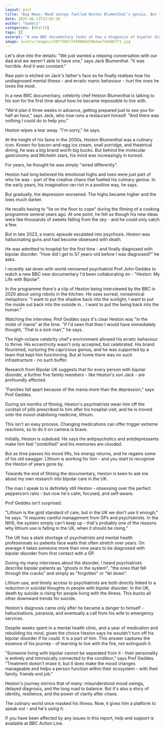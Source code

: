 ```yaml
---
layout: post
title: "Big News: Mood swings fuelled Heston Blumenthal's genius. But the highs got higher and the lows got darker"
date: 2025-06-13T23:02:10
author: "badely"
categories: [Health]
tags: []
excerpt: "A new BBC documentary looks at how a diagnosis of bipolar disorder at 57 changed the celebrity chef's life."
image: assets/images/c587758572450866d34bdae74eb06771.jpg
---
```


Let's dive into the details: "We just wanted a relaxing conversation with our dad and we weren't able to have one," says Jack Blumenthal. "It was horrible. And it was constant."

Raw pain is etched on Jack's father's face as he finally realises how his undiagnosed mental illness - and erratic manic behaviour - hurt the ones he loves the most.

In a new BBC documentary, celebrity chef Heston Blumenthal is talking to his son for the first time about how he became impossible to live with.

"We'd plan it three weeks in advance, getting prepared just to see you for half an hour," says Jack, who now runs a restaurant himself. "And there was nothing I could do to help you."

Heston wipes a tear away. "I'm sorry," he says.

At the height of his fame in the 2000s, Heston Blumenthal was a culinary icon. Known for bacon-and-egg ice cream, snail porridge, and theatrical dining, he was a big brand worth big bucks. But behind the molecular gastronomy and Michelin stars, his mind was increasingly in turmoil.

For years, he thought he was simply "wired differently".

Heston had long believed his emotional highs and lows were just part of who he was - part of the creative chaos that fuelled his culinary genius. In the early years, his imagination ran riot in a positive way, he says.

But gradually, the depression worsened. The highs became higher and the lows much darker.

He recalls having to "lie on the floor to cope" during the filming of a cooking programme several years ago. At one point, he felt as though his new ideas were like thousands of sweets falling from the sky - and he could only catch a few.

But in late 2023, a manic episode escalated into psychosis. Heston was hallucinating guns and had become obsessed with death.

He was admitted to hospital for the first time - and finally diagnosed with bipolar disorder. "How did I get to 57 years-old before I was diagnosed?" he asks.

I recently sat down with world-renowned psychiatrist Prof John Geddes to watch a new BBC new documentary I'd been collaborating on - "Heston: My Life with Bipolar".

In the programme there's a clip of Heston being interviewed by the BBC in 2020 about using robots in the kitchen. He uses surreal, nonsensical metaphors: "I want to put the shadow back into the sunlight, I want to put the inside out back into the outside in… I want to put the being back into the human."

Watching the interview, Prof Geddes says it's clear Heston was "in the midst of mania" at the time. "If I'd seen that then I would have immediately thought, 'That is a sick man'," he says.

The high-octane celebrity chef's environment allowed his erratic behaviour to thrive. His eccentricity wasn't only accepted, but celebrated. His brand flourished, nurturing the capricious genius, and he was supported by a team that kept him functioning. But at home there was no such infrastructure - no such buffer.

Research from Bipolar UK suggests that for every person with bipolar disorder, a further five family members - like Heston's son Jack - are profoundly affected.

"Families fall apart because of the mania more than the depression," says Prof Geddes.

During six months of filming, Heston's psychiatrists wean him off the cocktail of pills prescribed to him after his hospital visit, and he is moved onto the mood-stabilising medicine, lithium.

This isn't an easy process. Changing medications can offer trigger extreme reactions, so to do it on camera is brave.

Initially, Heston is subdued. He says the antipsychotics and antidepressants make him feel "zombified" and his memories are clouded.

But as time passes his mood lifts, his energy returns, and he regains some of his old swagger. Lithium is working for him - and you start to recognise the Heston of years gone by.

Towards the end of filming the documentary, Heston is keen to ask me about my own research into bipolar care in the UK.

The man I speak to is definitely still Heston - obsessing over the perfect peppercorn ratio - but now he's calm, focused, and self-aware.

Prof Geddes isn't surprised.

"Lithium is the gold standard of care, but in the UK we don't use it enough," he says. "It requires careful management from GPs and psychiatrists. In the NHS, the system simply can't keep up - that's probably one of the reasons why lithium use is falling in the UK, when it should be rising."

The UK has a stark shortage of psychiatrists and mental health professionals so patients face waits that often stretch over years. On average it takes someone more than nine years to be diagnosed with bipolar disorder from first contact with a GP.

During my many interviews about the disorder, I heard psychiatrists describe bipolar patients as "ghosts in the system", "the ones that fell through the cracks" and simply as "forgotten" or "let down".

Lithium use, and timely access to psychiatrists are both directly linked to a reduction in suicidal thoughts in people with bipolar disorder. In the UK, death by suicide is rising for people living with the illness. This bucks all other downward trends for suicide.

Heston's diagnosis came only after he became a danger to himself - hallucinations, paranoia, and eventually a call from his wife to emergency services.

Despite weeks spent in a mental health clinic, and a year of medication and rebuilding his mind, given the choice Heston says he wouldn't turn off his bipolar disorder if he could. It is a part of him. This answer captures the essence of his journey - of learning to live with the fire, not extinguish it.

"Someone living with bipolar cannot be separated from it - their personality is entirely and intrinsically connected to the condition," says Prof Geddes. "Treatment doesn't erase it, but it does make the mood changes manageable and helps a person function within their ecosystem - with their family, friends and job."

Heston's journey mirrors that of many: misunderstood mood swings, delayed diagnosis, and the long road to balance. But it's also a story of identity, resilience, and the power of clarity after chaos.

The culinary world once masked his illness. Now, it gives him a platform to speak out - and he's using it.

If you have been affected by any issues in this report, help and support is available at BBC Action Line.

